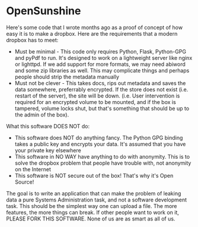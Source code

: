 OpenSunshine
====================

Here's some code that I wrote months ago as a proof of concept of how easy it is to make a dropbox.  Here are the 
requirements that a modern dropbox has to meet:

 * Must be minimal - This code only requires Python, Flask, Python-GPG and pyPdf to run.  It's designed to work on a lightweight server like nginx or lighttpd. If we 
 add support for more formats, we may need abiword and some zip libraries as well.  This may complicate things and perhaps people should strip the metadata manually
 * Must not be clever - This takes docs, rips out metadata and saves the data somewhere, preferrably encrypted.  If the store does not exist (i.e. restart of 
 the server), the site will be down. (i.e. User intervention is required for an encrypted volume to be mounted, and if the box is tampered, volume locks shut, but 
 that's something that should be up to the admin of the box).

What this software DOES NOT do:

 * This software does NOT do anything fancy.  The Python GPG binding takes a public key and encrypts your data.  It's assumed that you have your private key elsewhere
 * This software in NO WAY have anything to do with anonymity.  This is to solve the dropbox problem that people have trouble with, not anonymity on the Internet
 * This software is NOT secure out of the box!  That's why it's Open Source!

The goal is to write an application that can make the problem of leaking data a pure Systems Administration task, and not 
a software development task.  This should be the simplest way one can upload a file.  The more features, the more things can break.  If other people
want to work on it, PLEASE FORK THIS SOFTWARE.  None of us are as smart as all of us.


